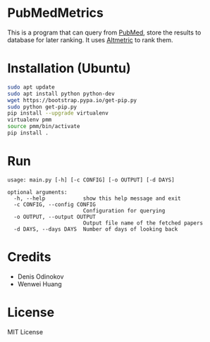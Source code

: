 # PubMedMetrics

This is a program that can query from [PubMed](https://www.ncbi.nlm.nih.gov/pubmed/), store the results to database for later ranking. It uses [Altmetric](https://www.altmetric.com/) to rank them. 

# Installation (Ubuntu)

```bash
sudo apt update
sudo apt install python python-dev
wget https://bootstrap.pypa.io/get-pip.py
sudo python get-pip.py
pip install --upgrade virtualenv
virtualenv pmm
source pmm/bin/activate
pip install .
```

# Run

```
usage: main.py [-h] [-c CONFIG] [-o OUTPUT] [-d DAYS]

optional arguments:
  -h, --help            show this help message and exit
  -c CONFIG, --config CONFIG
                        Configuration for querying
  -o OUTPUT, --output OUTPUT
                        Output file name of the fetched papers
  -d DAYS, --days DAYS  Number of days of looking back
```

# Credits

- Denis Odinokov
- Wenwei Huang

# License

MIT License
